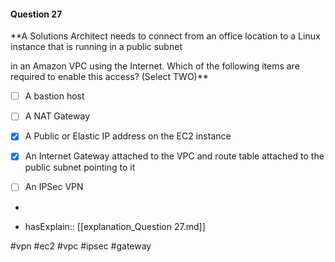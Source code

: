 #### Question  27


**A Solutions Architect needs to connect from an office location to a Linux instance that is running in a public subnet

in an Amazon VPC using the Internet. Which of the following items are required to enable this access? (Select TWO)**


- [ ] A bastion host


- [ ] A NAT Gateway


- [x] A Public or Elastic IP address on the EC2 instance


- [x] An Internet Gateway attached to the VPC and route table attached to the public subnet pointing to it


- [ ] An IPSec VPN


*

- hasExplain:: [[explanation_Question  27.md]]

#vpn #ec2 #vpc #ipsec #gateway 